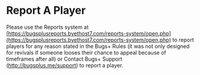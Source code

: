 # Report A Player

Please use the Reports system at [https://bugsplusreports.byethost7.com/reports-system/open.php](https://bugsplusreports.byethost7.com/reports-system/open.php) to report players for any reason stated in the Bugs+ Rules (it was not only designed for revivals if someone looses their chance to appeal because of timeframes after all) or Contact Bugs+ Support (http://bugsplus.me/support) to report a player.
